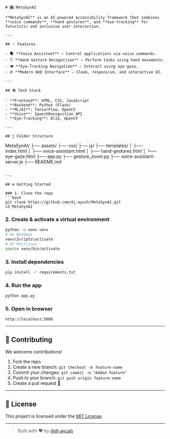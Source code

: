 

```
# 🎛️ MetaSynAI

**MetaSynAI** is an AI-powered accessibility framework that combines **voice commands**, **hand gestures**, and **eye-tracking** for futuristic and inclusive user interaction.

---

## ✨ Features

- 🗣️ **Voice Assistant** – Control applications via voice commands.
- ✋ **Hand Gesture Recognition** – Perform tasks using hand movements.
- 👁️ **Eye-Tracking Navigation** – Interact using eye gaze.
- 🌐 **Modern Web Interface** – Sleek, responsive, and interactive UI.

---

## 🛠️ Tech Stack

- **Frontend**: HTML, CSS, JavaScript  
- **Backend**: Python (Flask)  
- **ML/AI**: TensorFlow, OpenCV  
- **Voice**: SpeechRecognition API  
- **Eye-Tracking**: Dlib, OpenCV  

---

## 📁 Folder Structure

```

MetaSynAI/
├── assets/
├── css/
├── js/
├── templates/
│   ├── index.html
│   ├── voice-assistant.html
│   ├── hand-gestures.html
│   └── eye-gaze.html
├── app.py
├── gesture\_zoom.py
├── voice-assistant-server.js
├── README.md

````

---

## ⚙️ Getting Started

### 1. Clone the repo
```bash
git clone https://github.com/dj-ayush/MetaSynAI.git
cd MetaSynAI
````

### 2. Create & activate a virtual environment

```bash
python -m venv venv
# On Windows
venv\Scripts\activate
# On Mac/Linux
source venv/bin/activate
```

### 3. Install dependencies

```bash
pip install -r requirements.txt
```

### 4. Run the app

```bash
python app.py
```

### 5. Open in browser

```
http://localhost:5000
```

---

## 🤝 Contributing

We welcome contributions!

1. Fork the repo
2. Create a new branch: `git checkout -b feature-name`
3. Commit your changes: `git commit -m "Added feature"`
4. Push to your branch: `git push origin feature-name`
5. Create a pull request 🚀

---

## 📄 License

This project is licensed under the [MIT License](LICENSE).

---

> Built with ❤️ by [@dj-ayush](https://github.com/dj-ayush)

```
